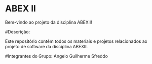 # ABEX II

Bem-vindo ao projeto da disciplina ABEXII!

#Descrição:

Este repositório contém todos os materiais e projetos relacionados ao projeto de software da disciplina ABEXII.

#Integrantes do Grupo:
Angelo Guilherme Sfreddo    

